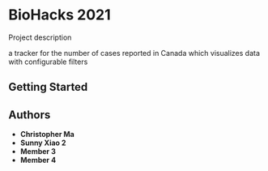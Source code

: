 # BioHacks 2021

Project description

a tracker for the number of cases reported in Canada which visualizes data with configurable filters

## Getting Started


## Authors

* **Christopher Ma**
* **Sunny Xiao 2**
* **Member 3**
* **Member 4**
